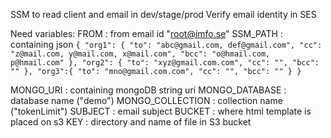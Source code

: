 SSM to read client and email in dev/stage/prod
Verify email identity in SES

Need variables:
FROM : from email id "root@imfo.se"
SSM_PATH : containing json 
`{
"org1": {
"to": "abc@gmail.com, def@gmail.com",
"cc": "z@mail.com, y@mail.com, x@mail.com",
"bcc": "o@hmail.com, p@hmail.com"
},
"org2": {
"to": "xyz@gmail.com.com",
"cc": "",
"bcc": ""
},
"org3":{
"to": "mno@gmail.com.com",
"cc": "",
"bcc": ""
}
}`

MONGO_URI : containing mongoDB string uri
MONGO_DATABASE : database name ("demo")
MONGO_COLLECTION : collection name ("tokenLimit")
SUBJECT : email subject
BUCKET : where html template is placed on s3
KEY : directory and name of file in S3 bucket